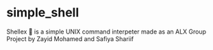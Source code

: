 # simple_shell
Shellex 🐚 is a simple UNIX command interpeter made as an ALX Group Project by Zayid Mohamed and Safiya Shariif
